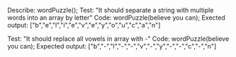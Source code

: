 Describe: wordPuzzle();
Test: "It should separate a string with multiple words into an array by letter"
Code: wordPuzzle(believe you can);
Exected output: ["b","e","l","i","e","v","e","y","o","u","c","a","n"]

Test: "It should replace all vowels in array with -"
Code: wordPuzzle(believe you can);
Expected output: ["b","-","l","-","-","v","-","y","-","-","c","-","n"]
